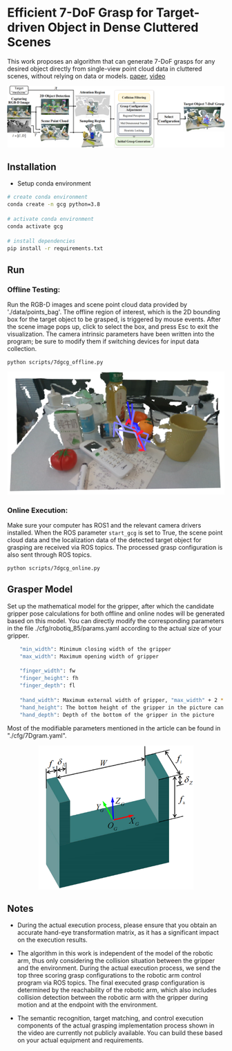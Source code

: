 # Efficient 7-DoF Grasp for Target-driven Object in Dense Cluttered Scenes


This work proposes an algorithm that can generate 7-DoF grasps for any desired object directly from single-view point cloud data in cluttered scenes, without relying on data or models. [paper](None), [video](https://page.om.qq.com/page/O2JGd1HZM3OScZaw1bSQT9aQ0)

<p align="center">
  <img src="data/grasp_pipeline.png" width="960" title="Grasp pipeline"/>
</p>


## Installation

- Setup conda environment

```bash
# create conda environment
conda create -n gcg python=3.8

# activate conda environment
conda activate gcg

# install dependencies
pip install -r requirements.txt
```


## Run

### Offline Testing: 

Run the RGB-D images and scene point cloud data provided by './data/points_bag'. The offline region of interest, which is the 2D bounding box for the target object to be grasped, is triggered by mouse events. After the scene image pops up, click to select the box, and press Esc to exit the visualization. The camera intrinsic parameters have been written into the program; be sure to modify them if switching devices for input data collection.


```shell
python scripts/7dgcg_offline.py 
```

<p align="center">
  <img src="data/sence1result.png" width="640" title="Successful execution result"/>
</p>


### Online Execution: 

Make sure your computer has ROS1 and the relevant camera drivers installed. When the ROS parameter `start_gcg` is set to True, the scene point cloud data and the localization data of the detected target object for grasping are received via ROS topics. The processed grasp configuration is also sent through ROS topics.


```shell
python scripts/7dgcg_online.py 
```



## Grasper Model
Set up the mathematical model for the gripper, after which the candidate gripper pose calculations for both offline and online nodes will be generated based on this model. You can directly modify the corresponding parameters in the file ./cfg/robotiq_85/params.yaml according to the actual size of your gripper.


```bash
    "min_width": Minimum closing width of the gripper
    "max_width": Maximum opening width of gripper

    "finger_width": fw
    "finger_height": fh
    "finger_depth": fl
    
    "hand_width": Maximum external width of gripper, "max_width" + 2 * "finger_width"
    "hand_height": The bottom height of the gripper in the picture can be appropriately expanded
    "hand_depth": Depth of the bottom of the gripper in the picture
```

Most of the modifiable parameters mentioned in the article can be found in "./cfg/7Dgram.yaml".

<p align="center">
  <img src="./data/gripper.png" alt="在线检测时的夹爪数学模型各点以及夹爪坐标系定义" title="在线检测时的夹爪数学模型各点以及夹爪坐标系定义" style="zoom:67%;" />  
</p>


## Notes
- During the actual execution process, please ensure that you obtain an accurate hand-eye transformation matrix, as it has a significant impact on the execution results.

- The algorithm in this work is independent of the model of the robotic arm, thus only considering the collision situation between the gripper and the environment. During the actual execution process, we send the top three scoring grasp configurations to the robotic arm control program via ROS topics. The final executed grasp configuration is determined by the reachability of the robotic arm, which also includes collision detection between the robotic arm with the gripper during motion and at the endpoint with the environment.

- The semantic recognition, target matching, and control execution components of the actual grasping implementation process shown in the video are currently not publicly available. You can build these based on your actual equipment and requirements.



